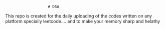                        # DSA 
This repo is created for the daily uploading of the codes written on any platform specially leetcode....  and to make your memory sharp and helathy                       
